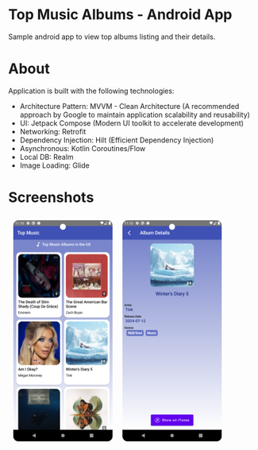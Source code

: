 # Top Music Albums - Android App
Sample android app to view top albums listing and their details.

# About
Application is built with the following technologies:
- Architecture Pattern: MVVM - Clean Architecture (A recommended approach by Google to maintain application scalability and reusability)
- UI: Jetpack Compose (Modern UI toolkit to accelerate development)
- Networking: Retrofit
- Dependency Injection: Hilt (Efficient Dependency Injection)
- Asynchronous: Kotlin Coroutines/Flow
- Local DB: Realm
- Image Loading: Glide

# Screenshots
[<img src="/readme/1.png" align="left"
width="200" hspace="10" vspace="10">](/readme/home.png)
[<img src="/readme/2.png" align="center" width="200"
hspace="10" vspace="10">](/readme/details.png)